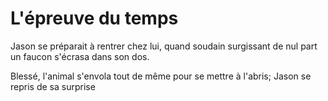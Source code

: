# L'épreuve du temps


Jason se préparait à rentrer chez lui,
quand soudain surgissant de nul part un faucon s'écrasa dans son dos.

Blessé, l'animal s'envola tout de même pour se mettre à l'abris;
Jason se repris de sa surprise